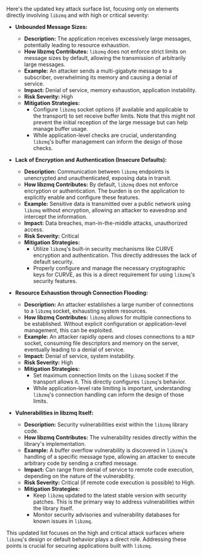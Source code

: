 Here's the updated key attack surface list, focusing only on elements directly involving `libzmq` and with high or critical severity:

*   **Unbounded Message Sizes:**
    *   **Description:** The application receives excessively large messages, potentially leading to resource exhaustion.
    *   **How libzmq Contributes:** `libzmq` does not enforce strict limits on message sizes by default, allowing the transmission of arbitrarily large messages.
    *   **Example:** An attacker sends a multi-gigabyte message to a subscriber, overwhelming its memory and causing a denial of service.
    *   **Impact:** Denial of service, memory exhaustion, application instability.
    *   **Risk Severity:** High
    *   **Mitigation Strategies:**
        *   Configure `libzmq` socket options (if available and applicable to the transport) to set receive buffer limits. Note that this might not prevent the initial reception of the large message but can help manage buffer usage.
        *   While application-level checks are crucial, understanding `libzmq`'s buffer management can inform the design of those checks.

*   **Lack of Encryption and Authentication (Insecure Defaults):**
    *   **Description:** Communication between `libzmq` endpoints is unencrypted and unauthenticated, exposing data in transit.
    *   **How libzmq Contributes:** By default, `libzmq` does not enforce encryption or authentication. The burden is on the application to explicitly enable and configure these features.
    *   **Example:** Sensitive data is transmitted over a public network using `libzmq` without encryption, allowing an attacker to eavesdrop and intercept the information.
    *   **Impact:** Data breaches, man-in-the-middle attacks, unauthorized access.
    *   **Risk Severity:** Critical
    *   **Mitigation Strategies:**
        *   Utilize `libzmq`'s built-in security mechanisms like CURVE encryption and authentication. This directly addresses the lack of default security.
        *   Properly configure and manage the necessary cryptographic keys for CURVE, as this is a direct requirement for using `libzmq`'s security features.

*   **Resource Exhaustion through Connection Flooding:**
    *   **Description:** An attacker establishes a large number of connections to a `libzmq` socket, exhausting system resources.
    *   **How libzmq Contributes:** `libzmq` allows for multiple connections to be established. Without explicit configuration or application-level management, this can be exploited.
    *   **Example:** An attacker rapidly opens and closes connections to a `REP` socket, consuming file descriptors and memory on the server, eventually leading to a denial of service.
    *   **Impact:** Denial of service, system instability.
    *   **Risk Severity:** High
    *   **Mitigation Strategies:**
        *   Set maximum connection limits on the `libzmq` socket if the transport allows it. This directly configures `libzmq`'s behavior.
        *   While application-level rate limiting is important, understanding `libzmq`'s connection handling can inform the design of those limits.

*   **Vulnerabilities in libzmq Itself:**
    *   **Description:** Security vulnerabilities exist within the `libzmq` library code.
    *   **How libzmq Contributes:** The vulnerability resides directly within the library's implementation.
    *   **Example:** A buffer overflow vulnerability is discovered in `libzmq`'s handling of a specific message type, allowing an attacker to execute arbitrary code by sending a crafted message.
    *   **Impact:** Can range from denial of service to remote code execution, depending on the nature of the vulnerability.
    *   **Risk Severity:** Critical (if remote code execution is possible) to High.
    *   **Mitigation Strategies:**
        *   Keep `libzmq` updated to the latest stable version with security patches. This is the primary way to address vulnerabilities within the library itself.
        *   Monitor security advisories and vulnerability databases for known issues in `libzmq`.

This updated list focuses on the high and critical attack surfaces where `libzmq`'s design or default behavior plays a direct role. Addressing these points is crucial for securing applications built with `libzmq`.